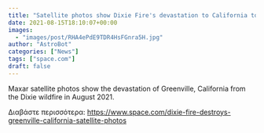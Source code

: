 ```yaml
---
title: "Satellite photos show Dixie Fire's devastation to California town in before-and-after views"
date: 2021-08-15T18:10:07+00:00
images:
  - "images/post/RHA4ePdE9TDR4HsFGnra5H.jpg"
author: "AstroBot"
categories: ["News"]
tags: ["space.com"]
draft: false
---
```


Maxar satellite photos show the devastation of Greenville, California from the Dixie wildfire in August 2021. 

Διαβάστε περισσότερα: https://www.space.com/dixie-fire-destroys-greenville-california-satellite-photos
